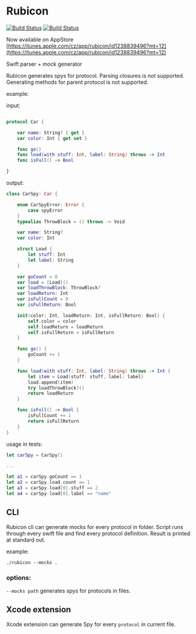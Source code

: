 # Rubicon
[![Build Status](https://travis-ci.org/raptorxcz/Rubicon.svg?branch=master)](https://travis-ci.org/raptorxcz/Rubicon)
[![Build Status](https://codecov.io/gh/raptorxcz/Rubicon/branch/master/graph/badge.svg)](https://codecov.io/gh/raptorxcz/Rubicon)

Now available on AppStore [https://itunes.apple.com/cz/app/rubicon/id1238839496?mt=12](https://itunes.apple.com/cz/app/rubicon/id1238839496?mt=12)

Swift parser + mock generator

Rubicon generates spys for protocol. Parsing closures is not supported. Generating methods for parent protocol is not supported.

example:

input:

```swift

protocol Car {

    var name: String? { get }
    var color: Int { get set }

    func go()
    func load(with stuff: Int, label: String) throws -> Int
    func isFull() -> Bool

}

```

output:

```swift
class CarSpy: Car {

    enum CarSpyError: Error {
        case spyError
    }
    typealias ThrowBlock = () throws -> Void

    var name: String?
    var color: Int

    struct Load {
        let stuff: Int
        let label: String
    }

    var goCount = 0
    var load = [Load]()
    var loadThrowBlock: ThrowBlock?
    var loadReturn: Int
    var isFullCount = 0
    var isFullReturn: Bool

    init(color: Int, loadReturn: Int, isFullReturn: Bool) {
        self.color = color
        self.loadReturn = loadReturn
        self.isFullReturn = isFullReturn
    }

    func go() {
        goCount += 1
    }

    func load(with stuff: Int, label: String) throws -> Int {
        let item = Load(stuff: stuff, label: label)
        load.append(item)
        try loadThrowBlock?()
        return loadReturn
    }

    func isFull() -> Bool {
        isFullCount += 1
        return isFullReturn
    }
}
```

usage in tests:
```swift
let carSpy = CarSpy()

...

let a1 = carSpy.goCount == 1
let a2 = carSpy.load.count == 1
let a3 = carSpy.load[0].stuff == 2
let a4 = carSpy.load[0].label == "name"

```

## CLI

Rubicon cli can generate mocks for every protocol in folder. Script runs through every swift file and find every protocol definition. Result is printed at standard out.

example:
```
./rubicon --mocks .
```

### options:

`--mocks path` generates spys for protocols in files.

## Xcode extension

Xcode extension can generate Spy for every `protocol` in current file.

